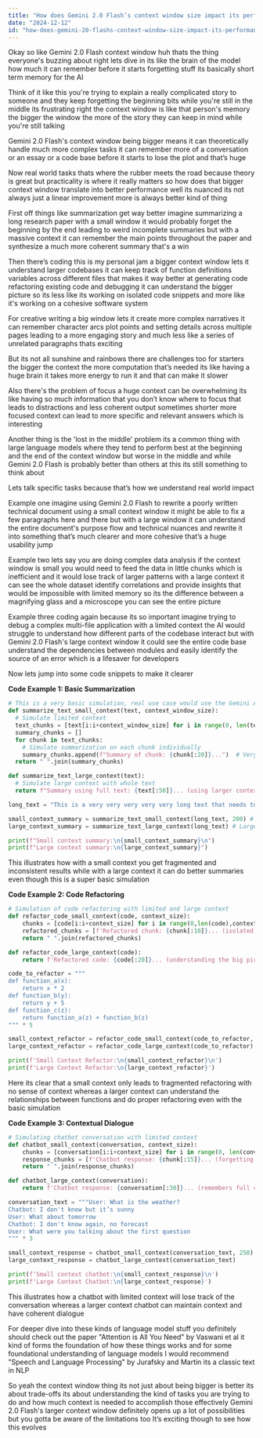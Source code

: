 ```yaml
---
title: "How does Gemini 2.0 Flash’s context window size impact its performance in real-world tasks?"
date: "2024-12-12"
id: "how-does-gemini-20-flashs-context-window-size-impact-its-performance-in-real-world-tasks"
---
```


Okay so like Gemini 2.0 Flash context window huh thats the thing everyone's buzzing about right lets dive in its like the brain of the model how much it can remember before it starts forgetting stuff its basically short term memory for the AI

Think of it like this you're trying to explain a really complicated story to someone and they keep forgetting the beginning bits while you're still in the middle its frustrating right the context window is like that person's memory the bigger the window the more of the story they can keep in mind while you're still talking

Gemini 2.0 Flash's context window being bigger means it can theoretically handle much more complex tasks it can remember more of a conversation or an essay or a code base before it starts to lose the plot and that’s huge

Now real world tasks thats where the rubber meets the road because theory is great but practicality is where it really matters so how does that bigger context window translate into better performance well its nuanced its not always just a linear improvement more is always better kind of thing

First off things like summarization get way better imagine summarizing a long research paper with a small window it would probably forget the beginning by the end leading to weird incomplete summaries but with a massive context it can remember the main points throughout the paper and synthesize a much more coherent summary that's a win

Then there’s coding this is my personal jam a bigger context window lets it understand larger codebases it can keep track of function definitions variables across different files that makes it way better at generating code refactoring existing code and debugging it can understand the bigger picture so its less like its working on isolated code snippets and more like it's working on a cohesive software system

For creative writing a big window lets it create more complex narratives it can remember character arcs plot points and setting details across multiple pages leading to a more engaging story and much less like a series of unrelated paragraphs thats exciting

But its not all sunshine and rainbows there are challenges too for starters the bigger the context the more computation that’s needed its like having a huge brain it takes more energy to run it and that can make it slower

Also there's the problem of focus a huge context can be overwhelming its like having so much information that you don’t know where to focus that leads to distractions and less coherent output sometimes shorter more focused context can lead to more specific and relevant answers which is interesting

Another thing is the 'lost in the middle' problem its a common thing with large language models where they tend to perform best at the beginning and the end of the context window but worse in the middle and while Gemini 2.0 Flash is probably better than others at this its still something to think about

Lets talk specific tasks because that’s how we understand real world impact

Example one imagine using Gemini 2.0 Flash to rewrite a poorly written technical document using a small context window it might be able to fix a few paragraphs here and there but with a large window it can understand the entire document's purpose flow and technical nuances and rewrite it into something that’s much clearer and more cohesive that’s a huge usability jump

Example two lets say you are doing complex data analysis if the context window is small you would need to feed the data in little chunks which is inefficient and it would lose track of larger patterns with a large context it can see the whole dataset identify correlations and provide insights that would be impossible with limited memory so its the difference between a magnifying glass and a microscope you can see the entire picture

Example three coding again because its so important imagine trying to debug a complex multi-file application with a limited context the AI would struggle to understand how different parts of the codebase interact but with Gemini 2.0 Flash's large context window it could see the entire code base understand the dependencies between modules and easily identify the source of an error which is a lifesaver for developers

Now lets jump into some code snippets to make it clearer

**Code Example 1: Basic Summarization**

```python
# This is a very basic simulation, real use case would use the Gemini API
def summarize_text_small_context(text, context_window_size):
  # Simulate limited context
  text_chunks = [text[i:i+context_window_size] for i in range(0, len(text), context_window_size)]
  summary_chunks = []
  for chunk in text_chunks:
    # Simulate summarization on each chunk individually
    summary_chunks.append(f"Summary of chunk: {chunk[:20]}...")  # Very basic
  return " ".join(summary_chunks)

def summarize_text_large_context(text):
  # Simulate large context with whole text
  return f"Summary using full text: {text[:50]}... (using larger context window)"

long_text = "This is a very very very very very long text that needs to be summarized and has a lot of information" * 10 # Simulate a lengthy document

small_context_summary = summarize_text_small_context(long_text, 200) # Example of small window usage
large_context_summary = summarize_text_large_context(long_text) # Large window usage

print(f"Small context summary:\n{small_context_summary}\n")
print(f"Large context summary:\n{large_context_summary}")
```

This illustrates how with a small context you get fragmented and inconsistent results while with a large context it can do better summaries even though this is a super basic simulation

**Code Example 2: Code Refactoring**

```python
# Simulation of code refactoring with limited and large context
def refactor_code_small_context(code, context_size):
    chunks = [code[i:i+context_size] for i in range(0,len(code),context_size)]
    refactored_chunks = [f'Refactored chunk: {chunk[:10]}... (isolated)' for chunk in chunks]
    return " ".join(refactored_chunks)

def refactor_code_large_context(code):
    return f'Refactored code: {code[:20]}... (understanding the big picture)' # Simple simulation of context

code_to_refactor = """
def function_a(x):
    return x * 2
def function_b(y):
    return y + 5
def function_c(z):
    return function_a(z) + function_b(z)
""" * 5

small_context_refactor = refactor_code_small_context(code_to_refactor, 150)
large_context_refactor = refactor_code_large_context(code_to_refactor)

print(f'Small Context Refactor:\n{small_context_refactor}\n')
print(f'Large Context Refactor:\n{large_context_refactor}')
```

Here its clear that a small context only leads to fragmented refactoring with no sense of context whereas a larger context can understand the relationships between functions and do proper refactoring even with the basic simulation

**Code Example 3: Contextual Dialogue**

```python
# Simulating chatbot conversation with limited context
def chatbot_small_context(conversation, context_size):
    chunks = [conversation[i:i+context_size] for i in range(0, len(conversation), context_size)]
    response_chunks = [f'Chatbot response: {chunk[:15]}... (forgetting the previous message)' for chunk in chunks]
    return " ".join(response_chunks)

def chatbot_large_context(conversation):
    return f'Chatbot response: {conversation[:30]}... (remembers full conversation)' # Basic sim

conversation_text = """User: What is the weather?
Chatbot: I don't know but it’s sunny
User: What about tomorrow
Chatbot: I don't know again, no forecast
User: What were you talking about the first question
""" * 3

small_context_response = chatbot_small_context(conversation_text, 250)
large_context_response = chatbot_large_context(conversation_text)

print(f'Small context chatbot:\n{small_context_response}\n')
print(f'Large Context Chatbot:\n{large_context_response}')
```

This illustrates how a chatbot with limited context will lose track of the conversation whereas a larger context chatbot can maintain context and have coherent dialogue

For deeper dive into these kinds of language model stuff you definitely should check out the paper "Attention is All You Need" by Vaswani et al it kind of forms the foundation of how these things works and for some foundational understanding of language models I would recommend "Speech and Language Processing" by Jurafsky and Martin its a classic text in NLP

So yeah the context window thing its not just about being bigger is better its about trade-offs its about understanding the kind of tasks you are trying to do and how much context is needed to accomplish those effectively Gemini 2.0 Flash's larger context window definitely opens up a lot of possibilities but you gotta be aware of the limitations too It’s exciting though to see how this evolves
